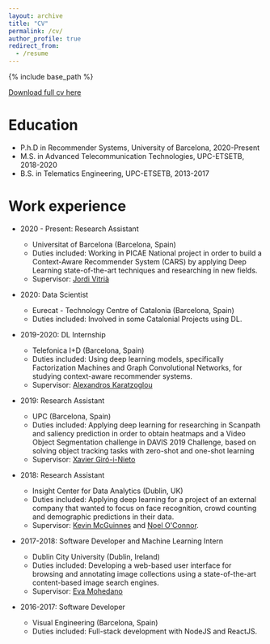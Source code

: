 ```yaml
---
layout: archive
title: "CV"
permalink: /cv/
author_profile: true
redirect_from:
  - /resume
---
```


{% include base_path %}

[Download full cv here](https://drive.google.com/file/d/1AGp_Px7YfeLSTpuzZtMjKaMiJZbhBnbC/view?usp=sharing)

Education
======
* P.h.D in Recommender Systems, University of Barcelona, 2020-Present
* M.S. in Advanced Telecommunication Technologies, UPC-ETSETB, 2018-2020
* B.S. in Telematics Engineering, UPC-ETSETB, 2013-2017

Work experience
======
* 2020 - Present: Research Assistant
  * Universitat of Barcelona (Barcelona, Spain)
  * Duties included: Working in PICAE National project in order to build a Context-Aware Recommender System (CARS) by applying Deep Learning state-of-the-art techniques and researching in new fields.
  * Supervisor: [Jordi Vitrià](https://algorismes.github.io/)

* 2020: Data Scientist
  * Eurecat - Technology Centre of Catalonia (Barcelona, Spain)
  * Duties included: Involved in some Catalonial Projects using DL.

* 2019-2020: DL Internship
  * Telefonica I+D (Barcelona, Spain)
  * Duties included: Using deep learning models, specifically Factorization Machines and Graph Convolutional Networks, for studying context-aware recommender systems.
  * Supervisor: [Alexandros Karatzoglou](https://www.linkedin.com/in/alexandroskaratzoglou/)

* 2019: Research Assistant
  * UPC (Barcelona, Spain)
  * Duties included: Applying deep learning for researching in Scanpath and saliency prediction in order to obtain heatmaps and a Video Object Segmentation challenge in DAVIS 2019 Challenge, based on solving object tracking tasks with zero-shot and one-shot learning
  * Supervisor: [Xavier Giró-i-Nieto](https://www.linkedin.com/in/xaviergiro/)   

* 2018: Research Assistant
  * Insight Center for Data Analytics (Dublin, UK)
  * Duties included: Applying deep learning for a project of an external company that wanted to focus on face recognition, crowd counting and demographic predictions in their data.
  * Supervisor: [Kevin McGuinnes](https://www.linkedin.com/in/mcguinnessk/) and [Noel O'Connor](https://www.linkedin.com/in/noel-o-connor-7097bb29/).
  
* 2017-2018: Software Developer and Machine Learning Intern
  * Dublin City University (Dublin, Ireland)
  * Duties included: Developing a web-based user interface for browsing and annotating image collections using a state-of-the-art content-based image search engines.
  * Supervisor: [Eva Mohedano](https://www.linkedin.com/in/eva-mohedano-261b6889/)
  
* 2016-2017: Software Developer
  * Visual Engineering (Barcelona, Spain)
  * Duties included: Full-stack development with NodeJS and ReactJS.
  
[comment]: <> (Skills)

[comment]: <> (======)

[comment]: <> (* Skill 1)

[comment]: <> (* Skill 2)

[comment]: <> (  * Sub-skill 2.1)

[comment]: <> (  * Sub-skill 2.2)

[comment]: <> (  * Sub-skill 2.3)

[comment]: <> (* Skill 3)

[comment]: <> (Publications)

[comment]: <> (======)

[comment]: <> (  <ul>{% for post in site.publications %})

[comment]: <> (    {% include archive-single-cv.html %})

[comment]: <> (  {% endfor %}</ul>)
  
[comment]: <> (Talks)

[comment]: <> (======)

[comment]: <> (  <ul>{% for post in site.talks %})

[comment]: <> (    {% include archive-single-talk-cv.html %})

[comment]: <> (  {% endfor %}</ul>)
  
[comment]: <> (Teaching)

[comment]: <> (======)

[comment]: <> (  <ul>{% for post in site.teaching %})

[comment]: <> (    {% include archive-single-cv.html %})

[comment]: <> (  {% endfor %}</ul>)
  
[comment]: <> (Service and leadership)

[comment]: <> (======)

[comment]: <> (* Currently signed in to 43 different slack teams)
